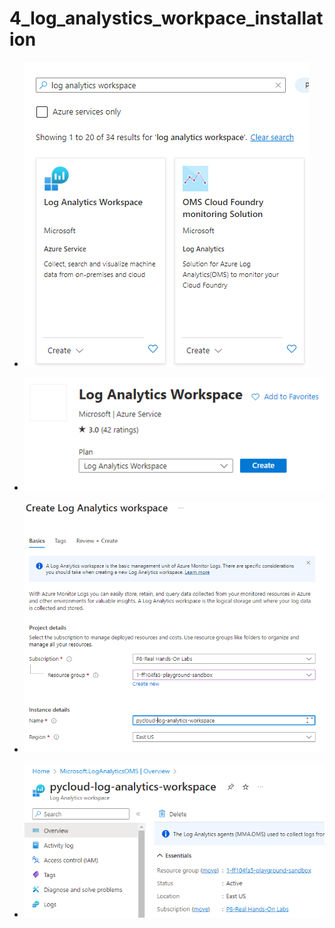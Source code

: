 # 4_log_analystics_workpace_installation

* ![image_1](images/4_log_analystics_workpace_installation/1.png)

* ![image_1](images/4_log_analystics_workpace_installation/2.png)

* ![image_1](images/4_log_analystics_workpace_installation/3.png)
* ![image_1](images/4_log_analystics_workpace_installation/4.png)
